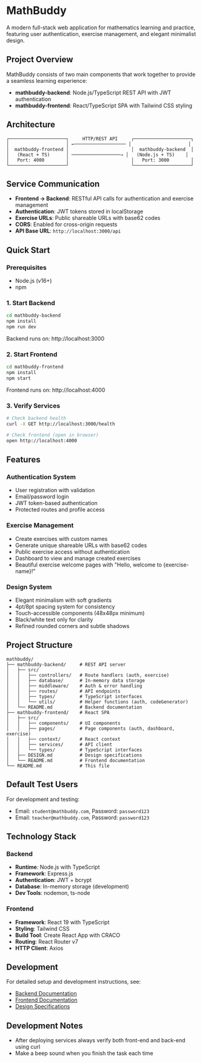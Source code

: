 # MathBuddy

A modern full-stack web application for mathematics learning and practice, featuring user authentication, exercise management, and elegant minimalist design.

## Project Overview

MathBuddy consists of two main components that work together to provide a seamless learning experience:

- **mathbuddy-backend**: Node.js/TypeScript REST API with JWT authentication
- **mathbuddy-frontend**: React/TypeScript SPA with Tailwind CSS styling

## Architecture

```
┌─────────────────────┐     HTTP/REST API     ┌─────────────────────┐
│                     │ ←─────────────────── │                     │
│  mathbuddy-frontend │                       │  mathbuddy-backend  │
│   (React + TS)      │ ──────────────────→ │   (Node.js + TS)    │
│   Port: 4000        │                       │   Port: 3000        │
└─────────────────────┘                       └─────────────────────┘
```

## Service Communication

- **Frontend → Backend**: RESTful API calls for authentication and exercise management
- **Authentication**: JWT tokens stored in localStorage
- **Exercise URLs**: Public shareable URLs with base62 codes
- **CORS**: Enabled for cross-origin requests
- **API Base URL**: `http://localhost:3000/api`

## Quick Start

### Prerequisites
- Node.js (v16+)
- npm

### 1. Start Backend
```bash
cd mathbuddy-backend
npm install
npm run dev
```
Backend runs on: http://localhost:3000

### 2. Start Frontend
```bash
cd mathbuddy-frontend
npm install
npm start
```
Frontend runs on: http://localhost:4000

### 3. Verify Services
```bash
# Check backend health
curl -X GET http://localhost:3000/health

# Check frontend (open in browser)
open http://localhost:4000
```

## Features

### Authentication System
- User registration with validation
- Email/password login
- JWT token-based authentication
- Protected routes and profile access

### Exercise Management
- Create exercises with custom names
- Generate unique shareable URLs with base62 codes
- Public exercise access without authentication
- Dashboard to view and manage created exercises
- Beautiful exercise welcome pages with "Hello, welcome to {exercise-name}!"

### Design System
- Elegant minimalism with soft gradients
- 4pt/8pt spacing system for consistency
- Touch-accessible components (48x48px minimum)
- Black/white text only for clarity
- Refined rounded corners and subtle shadows

## Project Structure

```
mathbuddy/
├── mathbuddy-backend/     # REST API server
│   ├── src/
│   │   ├── controllers/   # Route handlers (auth, exercise)
│   │   ├── database/      # In-memory data storage
│   │   ├── middleware/    # Auth & error handling
│   │   ├── routes/        # API endpoints
│   │   ├── types/         # TypeScript interfaces
│   │   └── utils/         # Helper functions (auth, codeGenerator)
│   └── README.md          # Backend documentation
├── mathbuddy-frontend/    # React SPA
│   ├── src/
│   │   ├── components/    # UI components
│   │   ├── pages/         # Page components (auth, dashboard, exercise)
│   │   ├── context/       # React context
│   │   ├── services/      # API client
│   │   └── types/         # TypeScript interfaces
│   ├── DESIGN.md          # Design specifications
│   └── README.md          # Frontend documentation
└── README.md              # This file
```

## Default Test Users

For development and testing:
- Email: `student@mathbuddy.com`, Password: `password123`
- Email: `teacher@mathbuddy.com`, Password: `password123`

## Technology Stack

### Backend
- **Runtime**: Node.js with TypeScript
- **Framework**: Express.js
- **Authentication**: JWT + bcrypt
- **Database**: In-memory storage (development)
- **Dev Tools**: nodemon, ts-node

### Frontend
- **Framework**: React 19 with TypeScript
- **Styling**: Tailwind CSS
- **Build Tool**: Create React App with CRACO
- **Routing**: React Router v7
- **HTTP Client**: Axios

## Development

For detailed setup and development instructions, see:
- [Backend Documentation](./mathbuddy-backend/README.md)
- [Frontend Documentation](./mathbuddy-frontend/README.md)
- [Design Specifications](./mathbuddy-frontend/DESIGN.md)

## Development Notes

- After deploying services always verify both front-end and back-end using curl
- Make a beep sound when you finish the task each time

